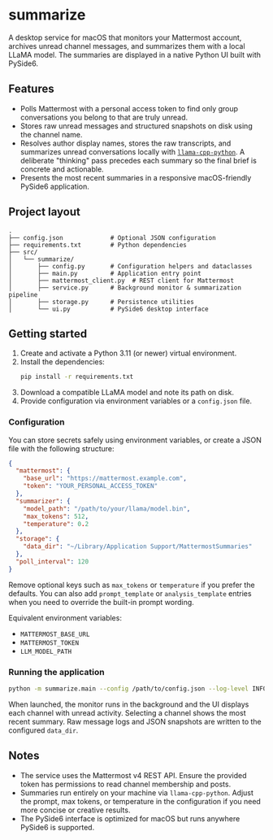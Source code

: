 # summarize

A desktop service for macOS that monitors your Mattermost account, archives unread channel messages, and summarizes them with a local LLaMA model. The summaries are displayed in a native Python UI built with PySide6.

## Features

- Polls Mattermost with a personal access token to find only group conversations you belong to that are truly unread.
- Stores raw unread messages and structured snapshots on disk using the channel name.
- Resolves author display names, stores the raw transcripts, and summarizes unread conversations locally with [`llama-cpp-python`](https://github.com/abetlen/llama-cpp-python).
  A deliberate "thinking" pass precedes each summary so the final brief is concrete and actionable.
- Presents the most recent summaries in a responsive macOS-friendly PySide6 application.

## Project layout

```
.
├── config.json             # Optional JSON configuration
├── requirements.txt        # Python dependencies
├── src/
│   └── summarize/
│       ├── config.py       # Configuration helpers and dataclasses
│       ├── main.py         # Application entry point
│       ├── mattermost_client.py  # REST client for Mattermost
│       ├── service.py      # Background monitor & summarization pipeline
│       ├── storage.py      # Persistence utilities
│       └── ui.py           # PySide6 desktop interface
```

## Getting started

1. Create and activate a Python 3.11 (or newer) virtual environment.
2. Install the dependencies:
   ```bash
   pip install -r requirements.txt
   ```
3. Download a compatible LLaMA model and note its path on disk.
4. Provide configuration via environment variables or a `config.json` file.

### Configuration

You can store secrets safely using environment variables, or create a JSON file with the following structure:

```json
{
  "mattermost": {
    "base_url": "https://mattermost.example.com",
    "token": "YOUR_PERSONAL_ACCESS_TOKEN"
  },
  "summarizer": {
    "model_path": "/path/to/your/llama/model.bin",
    "max_tokens": 512,
    "temperature": 0.2
  },
  "storage": {
    "data_dir": "~/Library/Application Support/MattermostSummaries"
  },
  "poll_interval": 120
}
```

Remove optional keys such as `max_tokens` or `temperature` if you prefer the defaults. You can also add `prompt_template` or
`analysis_template` entries when you need to override the built-in prompt wording.

Equivalent environment variables:

- `MATTERMOST_BASE_URL`
- `MATTERMOST_TOKEN`
- `LLM_MODEL_PATH`

### Running the application

```bash
python -m summarize.main --config /path/to/config.json --log-level INFO
```

When launched, the monitor runs in the background and the UI displays each channel with unread activity. Selecting a channel shows the most recent summary. Raw message logs and JSON snapshots are written to the configured `data_dir`.

## Notes

- The service uses the Mattermost v4 REST API. Ensure the provided token has permissions to read channel membership and posts.
- Summaries run entirely on your machine via `llama-cpp-python`. Adjust the prompt, max tokens, or temperature in the configuration if you need more concise or creative results.
- The PySide6 interface is optimized for macOS but runs anywhere PySide6 is supported.
